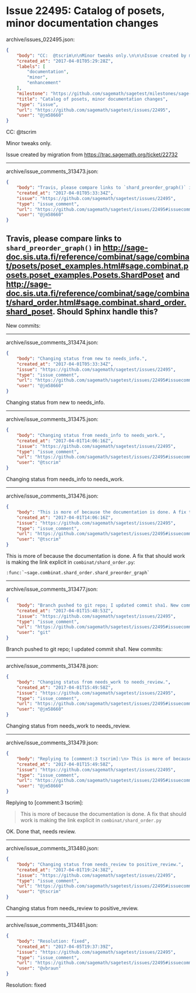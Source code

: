 # Issue 22495: Catalog of posets, minor documentation changes

archive/issues_022495.json:
```json
{
    "body": "CC:  @tscrim\n\nMinor tweaks only.\n\n\nIssue created by migration from https://trac.sagemath.org/ticket/22732\n\n",
    "created_at": "2017-04-01T05:29:28Z",
    "labels": [
        "documentation",
        "minor",
        "enhancement"
    ],
    "milestone": "https://github.com/sagemath/sagetest/milestones/sage-8.0",
    "title": "Catalog of posets, minor documentation changes",
    "type": "issue",
    "url": "https://github.com/sagemath/sagetest/issues/22495",
    "user": "@jm58660"
}
```
CC:  @tscrim

Minor tweaks only.


Issue created by migration from https://trac.sagemath.org/ticket/22732





---

archive/issue_comments_313473.json:
```json
{
    "body": "Travis, please compare links to `shard_preorder_graph()` in http://sage-doc.sis.uta.fi/reference/combinat/sage/combinat/posets/poset_examples.html#sage.combinat.posets.poset_examples.Posets.ShardPoset and http://sage-doc.sis.uta.fi/reference/combinat/sage/combinat/shard_order.html#sage.combinat.shard_order.shard_poset. Should Sphinx handle this?\n----\nNew commits:",
    "created_at": "2017-04-01T05:33:34Z",
    "issue": "https://github.com/sagemath/sagetest/issues/22495",
    "type": "issue_comment",
    "url": "https://github.com/sagemath/sagetest/issues/22495#issuecomment-313473",
    "user": "@jm58660"
}
```

Travis, please compare links to `shard_preorder_graph()` in http://sage-doc.sis.uta.fi/reference/combinat/sage/combinat/posets/poset_examples.html#sage.combinat.posets.poset_examples.Posets.ShardPoset and http://sage-doc.sis.uta.fi/reference/combinat/sage/combinat/shard_order.html#sage.combinat.shard_order.shard_poset. Should Sphinx handle this?
----
New commits:



---

archive/issue_comments_313474.json:
```json
{
    "body": "Changing status from new to needs_info.",
    "created_at": "2017-04-01T05:33:34Z",
    "issue": "https://github.com/sagemath/sagetest/issues/22495",
    "type": "issue_comment",
    "url": "https://github.com/sagemath/sagetest/issues/22495#issuecomment-313474",
    "user": "@jm58660"
}
```

Changing status from new to needs_info.



---

archive/issue_comments_313475.json:
```json
{
    "body": "Changing status from needs_info to needs_work.",
    "created_at": "2017-04-01T14:06:16Z",
    "issue": "https://github.com/sagemath/sagetest/issues/22495",
    "type": "issue_comment",
    "url": "https://github.com/sagemath/sagetest/issues/22495#issuecomment-313475",
    "user": "@tscrim"
}
```

Changing status from needs_info to needs_work.



---

archive/issue_comments_313476.json:
```json
{
    "body": "This is more of because the documentation is done. A fix that should work is making the link explicit in `combinat/shard_order.py`:\n\n```\n:func:`~sage.combinat.shard_order.shard_preorder_graph`\n```\n",
    "created_at": "2017-04-01T14:06:16Z",
    "issue": "https://github.com/sagemath/sagetest/issues/22495",
    "type": "issue_comment",
    "url": "https://github.com/sagemath/sagetest/issues/22495#issuecomment-313476",
    "user": "@tscrim"
}
```

This is more of because the documentation is done. A fix that should work is making the link explicit in `combinat/shard_order.py`:

```
:func:`~sage.combinat.shard_order.shard_preorder_graph`
```




---

archive/issue_comments_313477.json:
```json
{
    "body": "Branch pushed to git repo; I updated commit sha1. New commits:",
    "created_at": "2017-04-01T15:48:53Z",
    "issue": "https://github.com/sagemath/sagetest/issues/22495",
    "type": "issue_comment",
    "url": "https://github.com/sagemath/sagetest/issues/22495#issuecomment-313477",
    "user": "git"
}
```

Branch pushed to git repo; I updated commit sha1. New commits:



---

archive/issue_comments_313478.json:
```json
{
    "body": "Changing status from needs_work to needs_review.",
    "created_at": "2017-04-01T15:49:58Z",
    "issue": "https://github.com/sagemath/sagetest/issues/22495",
    "type": "issue_comment",
    "url": "https://github.com/sagemath/sagetest/issues/22495#issuecomment-313478",
    "user": "@jm58660"
}
```

Changing status from needs_work to needs_review.



---

archive/issue_comments_313479.json:
```json
{
    "body": "Replying to [comment:3 tscrim]:\n> This is more of because the documentation is done. A fix that should work is making the link explicit in `combinat/shard_order.py`\n\nOK. Done that, needs review.",
    "created_at": "2017-04-01T15:49:58Z",
    "issue": "https://github.com/sagemath/sagetest/issues/22495",
    "type": "issue_comment",
    "url": "https://github.com/sagemath/sagetest/issues/22495#issuecomment-313479",
    "user": "@jm58660"
}
```

Replying to [comment:3 tscrim]:
> This is more of because the documentation is done. A fix that should work is making the link explicit in `combinat/shard_order.py`

OK. Done that, needs review.



---

archive/issue_comments_313480.json:
```json
{
    "body": "Changing status from needs_review to positive_review.",
    "created_at": "2017-04-01T19:24:38Z",
    "issue": "https://github.com/sagemath/sagetest/issues/22495",
    "type": "issue_comment",
    "url": "https://github.com/sagemath/sagetest/issues/22495#issuecomment-313480",
    "user": "@tscrim"
}
```

Changing status from needs_review to positive_review.



---

archive/issue_comments_313481.json:
```json
{
    "body": "Resolution: fixed",
    "created_at": "2017-04-05T19:37:39Z",
    "issue": "https://github.com/sagemath/sagetest/issues/22495",
    "type": "issue_comment",
    "url": "https://github.com/sagemath/sagetest/issues/22495#issuecomment-313481",
    "user": "@vbraun"
}
```

Resolution: fixed
